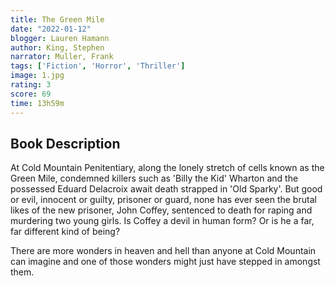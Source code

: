 ```yaml
---
title: The Green Mile
date: "2022-01-12"
blogger: Lauren Hamann
author: King, Stephen
narrator: Muller, Frank
tags: ['Fiction', 'Horror', 'Thriller']
image: 1.jpg
rating: 3
score: 69
time: 13h59m
---
```




## Book Description

At Cold Mountain Penitentiary, along the lonely stretch of cells known as the Green Mile, condemned killers such as 'Billy the Kid' Wharton and the possessed Eduard Delacroix await death strapped in 'Old Sparky'. But good or evil, innocent or guilty, prisoner or guard, none has ever seen the brutal likes of the new prisoner, John Coffey, sentenced to death for raping and murdering two young girls. Is Coffey a devil in human form? Or is he a far, far different kind of being?

There are more wonders in heaven and hell than anyone at Cold Mountain can imagine and one of those wonders might just have stepped in amongst them.